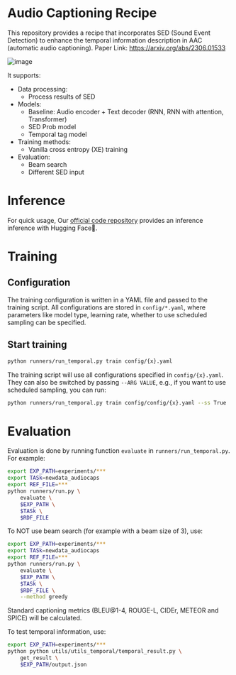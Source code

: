 # Audio Captioning Recipe

This repository provides a recipe that incorporates SED (Sound Event Detection) to enhance the temporal information description in AAC (automatic audio captioning).
Paper Link: https://arxiv.org/abs/2306.01533

![image](https://github.com/zeyuxie29/temporal_audio_captioning/assets/137248520/fec2ab18-8b2e-4ed0-afb5-addc7d0fb078)



It supports:
* Data processing:
  * Process results of SED
* Models:
  * Baseline: Audio encoder + Text decoder (RNN, RNN with attention, Transformer)
  * SED Prob model
  * Temporal tag model
* Training methods:
  * Vanilla cross entropy (XE) training
* Evaluation:
  * Beam search
  * Different SED input

# Inference
For quick usage, Our [official code repository](https://github.com/wsntxxn/AudioCaption?tab=readme-ov-file#temporal-sensitive-and-controllable-model) provides an inference inference with Hugging Face🤗.


# Training

## Configuration
The training configuration is written in a YAML file and passed to the training script.
All configurations are stored in `config/*.yaml`, where parameters like model type, learning rate, whether to use scheduled sampling can be specified.

## Start training
```bash
python runners/run_temporal.py train config/{x}.yaml
```
The training script will use all configurations specified in `config/{x}.yaml`.
They can also be switched by passing `--ARG VALUE`, e.g., if you want to use scheduled sampling, you can run:
```bash
python runners/run_temporal.py train config/config/{x}.yaml --ss True
```

# Evaluation

Evaluation is done by running function `evaluate` in `runners/run_temporal.py`. For example:
```bash
export EXP_PATH=experiments/***
export TASk=newdata_audiocaps
export REF_FILE=***
python runners/run.py \
    evaluate \
    $EXP_PATH \
    $TASk \
    $RDF_FILE 
```
To NOT use beam search (for example with a beam size of 3), use:
```bash
export EXP_PATH=experiments/***
export TASk=newdata_audiocaps
export REF_FILE=***
python runners/run.py \
    evaluate \
    $EXP_PATH \
    $TASk \
    $RDF_FILE \
    --method greedy
```

Standard captioning metrics (BLEU@1-4, ROUGE-L, CIDEr, METEOR and SPICE) will be calculated.

To test temporal information, use:
```bash
export EXP_PATH=experiments/***
python python utils/utils_temporal/temporal_result.py \
    get_result \
    $EXP_PATH/output.json
```


